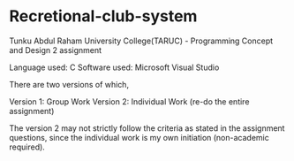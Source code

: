 # Recretional-club-system
Tunku Abdul Raham University College(TARUC) - Programming Concept and Design 2 assignment

Language used: C
Software used: Microsoft Visual Studio


There are two versions of which, 

Version 1: Group Work
Version 2: Individual Work (re-do the entire assignment)

The version 2 may not strictly follow the criteria as stated in the assignment questions, 
since the individual work is my own initiation (non-academic required).
